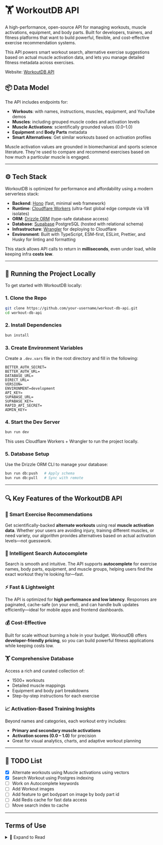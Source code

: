 # 🏋️ WorkoutDB API

A high-performance, open-source API for managing workouts, muscle activations, equipment, and body parts. Built for developers, trainers, and fitness platforms that want to build powerful, flexible, and cost-effective exercise recommendation systems.

This API powers smart workout search, alternative exercise suggestions based on actual muscle activation data, and lets you manage detailed fitness metadata across exercises.

Website: [WorkoutDB API](https://workoutdb.is-app.in)

## 📦 **Data Model**

The API includes endpoints for:

- **Workouts**: with names, instructions, muscles, equipment, and YouTube demos
- **Muscles**: including grouped muscle codes and activation levels
- **Muscle Activations**: scientifically grounded values (0.0–1.0)
- **Equipment** and **Body Parts** metadata
- **Smart Alternatives**: Get similar workouts based on activation profiles

Muscle activation values are grounded in biomechanical and sports science literature. They're used to compare and recommend exercises based on how much a particular muscle is engaged.

---

## ⚙️ **Tech Stack**

WorkoutDB is optimized for performance and affordability using a modern serverless stack:

- **Backend**: [Hono](https://hono.dev) (fast, minimal web framework)
- **Runtime**: [Cloudflare Workers](https://developers.cloudflare.com/workers/) (ultra-fast global edge compute via V8 isolates)
- **ORM**: [Drizzle ORM](https://orm.drizzle.team/) (type-safe database access)
- **Database**: [Supabase](https://supabase.com/) PostgreSQL (hosted with relational schema)
- **Infrastructure**: [Wrangler](https://developers.cloudflare.com/workers/wrangler/) for deploying to Cloudflare
- **Environment**: Built with TypeScript, ESM-first, ESLint, Prettier, and Husky for linting and formatting

This stack allows API calls to return in **milliseconds**, even under load, while keeping infra **costs low**.

---

## 🚀 Running the Project Locally

To get started with WorkoutDB locally:

### 1. Clone the Repo

```bash
git clone https://github.com/your-username/workout-db-api.git
cd workout-db-api
```

### 2. Install Dependencies

```bash
bun install
```

### 3. Create Environment Variables

Create a `.dev.vars` file in the root directory and fill in the following:

```env
BETTER_AUTH_SECRET=
BETTER_AUTH_URL=
DATABASE_URL=
DIRECT_URL=
VERSION=
ENVIRONMENT=development
API_KEY=
SUPABASE_URL=
SUPABASE_KEY=
RAPID_API_SECRET=
ADMIN_KEY=
```

### 4. Start the Dev Server

```bash
bun run dev
```

This uses Cloudflare Workers + Wrangler to run the project locally.

### 5. Database Setup

Use the Drizzle ORM CLI to manage your database:

```bash
bun run db:push   # Apply schema
bun run db:pull   # Sync with remote
```

---

## 🔍 **Key Features of the WorkoutDB API**

### 🧠 Smart Exercise Recommendations

Get scientifically-backed **alternate workouts** using real **muscle activation data**. Whether your users are avoiding injury, training different muscles, or need variety, our algorithm provides alternatives based on actual activation levels—not guesswork.

### 🔎 Intelligent Search Autocomplete

Search is smooth and intuitive. The API supports **autocomplete** for exercise names, body parts, equipment, and muscle groups, helping users find the exact workout they’re looking for—fast.

### ⚡ Fast & Lightweight

The API is optimized for **high performance and low latency**. Responses are paginated, cache-safe (on your end), and can handle bulk updates efficiently—ideal for mobile apps and frontend dashboards.

### 💰 Cost-Effective

Built for scale without burning a hole in your budget. WorkoutDB offers **developer-friendly pricing**, so you can build powerful fitness applications while keeping costs low.

### 🏋️ Comprehensive Database

Access a rich and curated collection of:

- 1500+ workouts
- Detailed muscle mappings
- Equipment and body part breakdowns
- Step-by-step instructions for each exercise

### 📈 Activation-Based Training Insights

Beyond names and categories, each workout entry includes:

- **Primary and secondary muscle activations**
- **Activation scores (0.0 – 1.0)** for precision
- Great for visual analytics, charts, and adaptive workout planning

---

## 📝 TODO List

- [x] Alternate workouts using Muscle activations using vectors
- [x] Search Workout using Postgres indexing
- [ ] Work on Autocomplete keywords
- [ ] Add Workout images
- [ ] Add feature to get bodypart on image by body part id
- [ ] Add Redis cache for fast data access
- [ ] Move search index to cache

---

## **Terms of Use**

<details>
<summary>📜 Expand to Read</summary>

### 1. Ownership of Data and Content

All data and content served by the **WorkoutDB API**—including but not limited to workouts, exercises, muscle information, equipment details, and body part metadata—are the exclusive property of the WorkoutDB API team. You are not permitted to claim ownership of the underlying data, structure, or compiled datasets.

### 2. Usage Rights

By subscribing to or accessing the WorkoutDB API, you are granted a **non-exclusive, non-transferable, and revocable license** to access and use the API content during your active subscription period. This license is subject to these Terms of Use and may be terminated at any time upon violation of any term herein.

### 3. Termination of Access

Upon the expiration, cancellation, or non-payment of a subscription, all rights to use the WorkoutDB API are **immediately revoked**. Users must cease accessing the API and **delete any locally stored or cached data** retrieved from the API, including all JSON responses, linked content, and derivative datasets.

### 4. Caching and Data Storage

Caching or storing WorkoutDB API responses is **strictly prohibited**, unless explicitly permitted through a separate licensing agreement. Clients are expected to make live API calls for each data retrieval. You may not create a shadow database or offline copy of the API data.

### 5. Prohibited Uses

The following activities are strictly forbidden:

- **Redistributing, reselling, or sublicensing** the data served through the API.
- **Scraping** the API or any of its endpoints.
- Using the API data to build a competing service or derivative dataset that mimics WorkoutDB functionality or structure.
- Using the API content in violation of any **local, national, or international laws**.

### 6. YouTube Links Disclaimer

Some workout entries may include links to publicly available **YouTube videos**. These videos are:

- **Not owned or controlled** by WorkoutDB.
- Provided **solely for convenience and demonstration purposes**.
- The responsibility for ensuring proper usage of these links and any content therein rests entirely with the user.

WorkoutDB does not host or distribute any video files directly.

### 7. Changes to the Terms

WorkoutDB reserves the right to **modify these Terms of Use at any time**. Continued use of the API following any changes constitutes your acceptance of the updated terms. You are encouraged to review this page periodically.

### 8. Contact Information

For inquiries, license extensions, or reporting violations, please reach out to the API support team at:

**Email:** [ad733943@gmail.com](mailto:ad733943@gmail.com)

</details>
